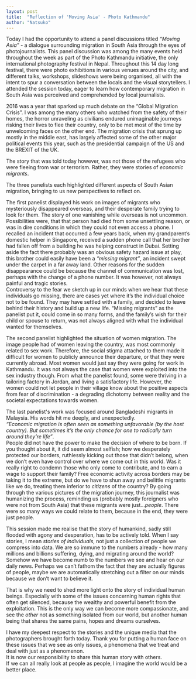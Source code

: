 ```yaml
---
layout: post
title:  "Reflection of 'Moving Asia' - Photo Kathmandu"
author: "Natsuko"
---
```



Today I had the opportunity to attend a panel discussions titled  *“Moving Asia”* -  a dialogue surrounding migration in South Asia through the eyes of photojournalists. This panel discussion was among the many events held throughout the week as part of the Photo Kathmandu initiative, the only international photography festival in Nepal. Throughout this 14 day long festival, there were photo exhibitions in various venues around the city, and different talks, workshops, slideshows were being organised, all with the intent to spur a conversation between the locals and the visual storytellers.  I attended the session today, eager to learn how contemporary migration in South Asia was perceived and comprehended by local journalists. 
<br>

2016 was a year that sparked up much debate on the “Global Migration Crisis”. I was among the many others who watched from the safety of their homes, the horror unraveling as civilians endured unimaginable journeys risking their lives to flee their country, only to be met most of the time by unwelcoming faces on the other end. The migration crisis that sprung up mostly in the middle east, has largely affected some of the other major political events this year, such as the presidential campaign of the US and the BREXIT of the UK.
<br>

The story that was told today however, was not those of the refugees who were fleeing from war or terrorism. Rather, they were stories of *economic migrants*. 
<br>

The three panelists each highlighted different aspects of South Asian migration, bringing to us new perspectives to reflect on. 
<br>

The first panelist displayed his work on images of migrants who mysteriously disappeared overseas, and their desperate family trying to look for them. The story of one vanishing while overseas is not uncommon. Possibilities were, that that person had died from some unsettling reason, or was in dire conditions in which they could not even access a phone. I recalled an incident that occurred a few years back, when my grandparent’s domestic helper in Singapore, received a sudden phone call that her brother had fallen off from a building he was helping construct in Dubai. Setting aside the fact there probably was an obvious safety hazard issue at play, this brother could easily have been a *“missing migrant”*, an incident swept under the carpet in a far away land.  Other reasons for the sudden disappearance could be because the channel of communication was lost, perhaps with the change of a phone number. It was however, not always painful and tragic stories. <br>
Controversy to the fear we sketch up in our minds when we hear that these individuals go missing, there are cases yet where it’s the individual choice not to be found. They may have settled with a family, and decided to leave behind their history and build up a new life. “Missing migrants” as the panelist put it, could come in so many forms, and the family’s wish for their child or spouse to return, was not always aligned with what the individual wanted for themselves. 
<br>

The second panelist highlighted the situation of women migration. The image people had of women leaving the country, was most commonly related to sex work. Therefore, the social stigma attached to them made it difficult for women to publicly announce their departure, or that they were currently abroad. Most women would just say they were going for work in  Kathmandu. It was not always the case that women were exploited into the sex industry though. From what the panelist found, some were thriving in a tailoring factory in Jordan, and living a satisfactory life. However, the women could not let people in their village know about the positive aspects from fear of discrimination - a degrading dichotomy between reality and the societal expectations towards women. 
<br>

The last panelist's work was focused around Bangladeshi migrants in Malaysia. His words hit me deeply, and unexpectedly. <br>
*“Economic migration is often seen as something unfavorable (by the host country). But sometimes it’s the only chance for one to radically turn around they’re life”*. <br>
People did not have the power to make the decision of where to be born. If you thought about it, it did seem almost selfish; how we desperately protected our borders, ruthlessly kicking out those that didn’t belong, when we don’t even have control over where we come out in this world. Was it really right to condemn those who only come to contribute, and to earn a wage to support their family? Free economic activity across borders may be taking it to the extreme, but do we have to shun away and belittle migrants like we do, treating them inferior to *citizens* of the country? By going through the various pictures of the migration journey, this journalist was humanizing the process, reminding us (probably mostly foreigners who were not from South Asia) that these migrants were just...*people*. There were so many ways we could relate to them, because in the end, they were just people.
<br>

This session made me realise that the story of humankind, sadly still flooded with agony and desperation, has to be actively told. When I say stories, I mean *stories of individuals*, not just a collection of people we compress into data. We are so immune to the numbers already - how many millions and billions suffering, dying, and migrating around the world? Somehow we have become numb to the numbers we see and hear on our daily news. Perhaps we can’t fathom the fact that they are actually figures of people, maybe we are automatically stretching out a filter on our minds because we don’t want to believe it.
<br>

That is why we need to shed more light onto the story of individual human beings. Especially with some of the issues concerning human rights that often get silenced, because the wealthy and powerful benefit from the exploitation. This is the only way we can become more compassionate, and see the *other* not as something isolated from our world, but another human being that shares the same pains, hopes and dreams ourselves. 
<br>

I have my deepest respect to the stories and the unique media that the photographers brought forth today. Thank you for putting a human face on these issues that we see as only issues, a phenomena that we treat and deal with just as a phenomenon. <br>
It is now our responsibility to share this human story with others. <br>
If we can all really look at people as people, I imagine the world would be a better place. 